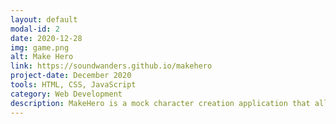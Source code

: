 ```yaml
---
layout: default
modal-id: 2
date: 2020-12-28
img: game.png
alt: Make Hero
link: https://soundwanders.github.io/makehero
project-date: December 2020
tools: HTML, CSS, JavaScript
category: Web Development
description: MakeHero is a mock character creation application that allows the user to select one of 3 heroes (Gladiator, Ninja, Samurai) and set their attributes. I created the characters and designed the background of the page to gain a better understanding of proper dimensions when designing for the web, how different image resolutions affects image quality and rendering speed, and how images react when browser is resized or viewed on different devices. Far from perfect but a highly enjoyable learning experience.
---
```

